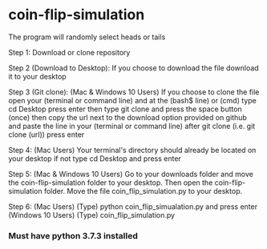 # coin-flip-simulation

The program will randomly select heads or tails


Step 1: Download or clone repository


Step 2 (Download to Desktop): If you choose to download the file download it to your desktop


Step 3 (Git clone): (Mac & Windows 10 Users) If you choose to clone the file open your (terminal or command line) and at the (bash$ line) or (cmd) type cd Desktop press enter then type git clone and press the space button (once) then copy the url next to the download option provided on github and paste the line in your (terminal or command line) after git clone (i.e. git clone (url)) press enter 


Step 4: (Mac Users) Your terminal's directory should already be located on your desktop if not type cd Desktop and press enter


Step 5: (Mac & Windows 10 Users) Go to your downloads folder and move the coin-flip-simulation folder to your desktop. Then open the coin-flip-simulation folder. Move the file coin_flip_simulation.py to your desktop. 


Step 6: (Mac Users) (Type) python coin_flip_simualation.py and press enter
        (Windows 10 Users) (Type) coin_flip_simulation.py
        

### Must have python 3.7.3 installed ###
